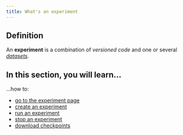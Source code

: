 ```yaml
---
title: What's an experiment
---
```


## Definition

An **experiment** is a combination of _versioned code_ and one or several [_datasets_](../introduction.md).

## In this section, you will learn...

...how to:

- [go to the experiment page](go-to-the-experiment-page.mdx)
- [create an experiment](create-an-experiment.mdx)
- [run an experiment](run-an-experiment.mdx)
- [stop an experiment](stop-an-experiment.mdx)
- [download checkpoints](download-checkpoints.mdx)
